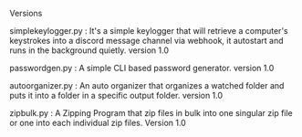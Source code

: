 Versions


simplekeylogger.py :
It's a simple keylogger that will retrieve a computer's keystrokes into a discord message channel via webhook, it autostart and runs in the background quietly.
version 1.0

passwordgen.py :
A simple CLI based password generator.
version 1.0

autoorganizer.py :
An auto organizer that organizes a watched folder and puts it into a folder in a specific output folder.
version 1.0

zipbulk.py :
A Zipping Program that zip files in bulk into one singular zip file or one into each individual zip files.
Version 1.0
